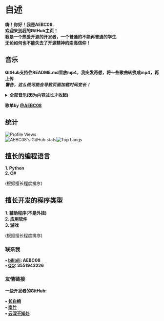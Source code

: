 # 自述
**嗨！你好！我是AEBC08.**  
**欢迎来到我的GitHub主页！**  
**我是一个热爱开源的开发者，一个普通的不能再普通的学生.**  
**无论如何也不能失去了开源精神的崇高信仰！**
## 音乐
**GitHub支持往README.md里放mp4，我突发奇想，将一些歌曲转换成mp4，再上传**  
***警告，这么做可能会导致页面加载时间变长！***
<details>
  <summary><strong>全部音乐(因为内容过长才收起)</strong></summary>
  <details>
  <summary><strong>音乐</strong></summary>
  <details>
  <summary><strong>For ya</strong></summary>
  
  
  https://github.com/AEBC08/AEBC08/assets/125038182/3023aa69-1e4b-4323-8862-67b788dccf18
  
  </details>
  <details>
  <summary><strong>Hero</strong></summary>


  https://github.com/AEBC08/AEBC08/assets/125038182/4e28f29a-c8c8-4ec6-8d84-dd0f5bfcdafb
  
  </details>
  <details>
  <summary><strong>Slow Down</strong></summary>


  https://github.com/AEBC08/AEBC08/assets/125038182/9aa4d501-1d1d-460a-8798-c7daa0fbdcc1
  
  </details>
  <details>
  <summary><strong>哪里都是你</strong></summary>
  
  
  https://github.com/AEBC08/AEBC08/assets/125038182/424fe506-a155-4ee2-a34a-497a31d56702
  
  </details>
  </details>
  <details>
  <summary><strong>Phigros游戏内音乐</strong></summary>
  <details>
  <summary><strong>Ark</strong></summary>
  
  
  https://github.com/AEBC08/AEBC08/assets/125038182/66a5a4b9-dde4-4041-ad97-ab057bb76ff5
  
  </details>
  <details>
  <summary><strong>Burn</strong></summary>
  
  
  https://github.com/AEBC08/AEBC08/assets/125038182/18250954-c137-4b16-9564-ad154f1089d4
  
  </details>
  <details>
  <summary><strong>dB doll</strong></summary>
  
  
  https://github.com/AEBC08/AEBC08/assets/125038182/33f88295-76b1-4ebc-a99d-409f447ea5f1
  
  </details>
  <details>
  <summary><strong>DESTRUCTION 3,2,1</strong></summary>
  
  
  https://github.com/AEBC08/AEBC08/assets/125038182/66106d51-e26b-4d5b-98ea-30f27821d2e4
  
  </details>
  <details>
  <summary><strong>Diamond Eyes</strong></summary>
  
  
  https://github.com/AEBC08/AEBC08/assets/125038182/e596cf59-a71f-46b6-a82f-385312afd4ae
  
  </details>
  <details>
  <summary><strong>Distorted Fate</strong></summary>
  
  
  https://github.com/AEBC08/AEBC08/assets/125038182/757b811e-7c0a-41d2-bce4-d11ec46290b1
  
  </details>
  <details>
  <summary><strong>Engine x Start!!(melody mix)</strong></summary>
  
  
  https://github.com/AEBC08/AEBC08/assets/125038182/edbc0452-82d2-4d33-b07d-19084273135d
  
  </details>
  <details>
  <summary><strong>Igallta</strong></summary>
  
  
  https://github.com/AEBC08/AEBC08/assets/125038182/e4b40597-bcbe-48e6-af80-de62febf77ac
  
  </details>
  <details>
  <summary><strong>Infinity Heaven</strong></summary>
   
  
  https://github.com/AEBC08/AEBC08/assets/125038182/051b9f3c-ec8a-44b1-a49e-b2d616cff92b
  
  </details>
  <details>
  <summary><strong>MOBILYS</strong></summary>
  
  
  https://github.com/AEBC08/AEBC08/assets/125038182/78374056-0906-436d-8746-8ab7673d4e91
  
  </details>
  <details>
  <summary><strong>NYA!!</strong></summary>
  
  
  https://github.com/AEBC08/AEBC08/assets/125038182/689e7476-cc8a-4b6a-a23c-24e22a1aee3f
  
  </details>
  <details>
  <summary><strong>Spasmodic</strong></summary>
  
  
  https://github.com/AEBC08/AEBC08/assets/125038182/7d24876b-3c80-42cd-a787-586b6a25d1f5
  
  </details>
  <details>
  <summary><strong>WATER</strong></summary>
  
  
  https://github.com/AEBC08/AEBC08/assets/125038182/0b6047d2-a449-4372-8f77-fd8c9f9ada9d
  
  </details>
  <details>
  <summary><strong>Winter ↑cube↓</strong></summary>
  
  
  https://github.com/AEBC08/AEBC08/assets/125038182/851c882f-4c72-42fd-835a-027e49e8ae15
  
  </details>
  <details>
  <summary><strong>ジングルベル(Jingle bell)</strong></summary>
  
  
  https://github.com/AEBC08/AEBC08/assets/125038182/a182b89e-3096-4b86-9d7a-c3d5bdbe29de
  
  </details>
  <details>
  <summary><strong>光</strong></summary>
  
  
  https://github.com/AEBC08/AEBC08/assets/125038182/22062132-3dbc-4a92-b2ac-008103a32693
  
  </details>
  <details>
  <summary><strong>今年も「雪降り、メリクリ」目指して頑張ります！！</strong></summary>
  
  
  https://github.com/AEBC08/AEBC08/assets/125038182/bb2f4d0d-7409-4fe6-892f-4e35161b596b
  
  </details>
  <details>
  <summary><strong>心之所向</strong></summary>
  
  
  https://github.com/AEBC08/AEBC08/assets/125038182/d4f43e7a-88aa-439d-a342-f7ff77da0f98
  
  </details>
  <details>
  <summary><strong>幸运之地</strong></summary>
  
  
  https://github.com/AEBC08/AEBC08/assets/125038182/db1e0762-7d16-4f9b-8a63-e307f1198d71
  
  </details>
  <details>
  <summary><strong>重生</strong></summary>
  
  
  https://github.com/AEBC08/AEBC08/assets/125038182/9f313ed1-43d9-448e-87bc-12cbd50abc85
  
  </details>
  </details>
</details>

**歌单by [@AEBC08](https://github.com/AEBC08)**
## 统计
![Profile Views](https://komarev.com/ghpvc/?username=AEBC08)  
![AEBC08's GitHub stats](https://github-readme-stats.vercel.app/api?username=AEBC08&show_icons=true&theme=radical)![Top Langs](https://github-readme-stats.vercel.app/api/top-langs/?username=AEBC08&layout=compact&theme=radical)
## 擅长的编程语言
**1. Python**  
**2. C#**  
  
(根据擅长程度排序)
## 擅长开发的程序类型
**1. 辅助程序(不是外挂)**  
**2. 应用软件**  
**3. 游戏**  
  
(根据擅长程度排序)
### 联系我
**• [bilibili](https://space.bilibili.com/510197857): AEBC08**  
**• [QQ](https://qm.qq.com/q/thCfA0ofVQ): 3551943226**
### 友情链接
**一些开发者的GitHub:**  
  
**• [长白崎](https://github.com/Changbaiqi)**  
**• [南竹](https://github.com/b4m600)**  
**• [云深不知处](https://github.com/luoguixin)**
